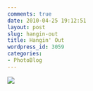 ```yaml
---
comments: true
date: 2010-04-25 19:12:51
layout: post
slug: hangin-out
title: Hangin' Out
wordpress_id: 3059
categories:
- PhotoBlog
---
```


![](http://ryanfitzer.com/main/wp-content/uploads/2010/04/2010-02-03-at-14-17-50.jpg)
